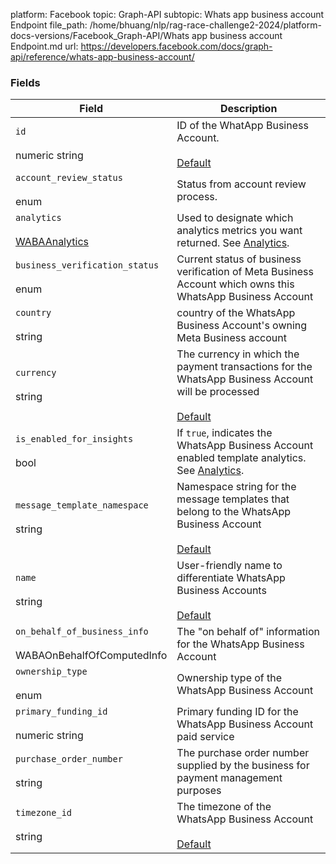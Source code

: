 platform: Facebook
topic: Graph-API
subtopic: Whats app business account Endpoint
file_path: /home/bhuang/nlp/rag-race-challenge2-2024/platform-docs-versions/Facebook_Graph-API/Whats app business account Endpoint.md
url: https://developers.facebook.com/docs/graph-api/reference/whats-app-business-account/


### Fields

| Field | Description |
| --- | --- |
| `id`<br><br>numeric string | ID of the WhatApp Business Account.<br><br>[Default](https://developers.facebook.com/docs/graph-api/using-graph-api/#fields) |
| `account_review_status`<br><br>enum | Status from account review process. |
| `analytics`<br><br>[WABAAnalytics](https://developers.facebook.com/docs/graph-api/reference/waba-analytics/) | Used to designate which analytics metrics you want returned. See [Analytics](https://developers.facebook.com/docs/whatsapp/business-management-api/analytics). |
| `business_verification_status`<br><br>enum | Current status of business verification of Meta Business Account which owns this WhatsApp Business Account |
| `country`[](#)<br><br>string | country of the WhatsApp Business Account's owning Meta Business account |
| `currency`<br><br>string | The currency in which the payment transactions for the WhatsApp Business Account will be processed<br><br>[Default](https://developers.facebook.com/docs/graph-api/using-graph-api/#fields) |
| `is_enabled_for_insights`<br><br>bool | If `true`, indicates the WhatsApp Business Account enabled template analytics. See [Analytics](https://developers.facebook.com/docs/whatsapp/business-management-api/analytics). |
| `message_template_namespace`<br><br>string | Namespace string for the message templates that belong to the WhatsApp Business Account<br><br>[Default](https://developers.facebook.com/docs/graph-api/using-graph-api/#fields) |
| `name`<br><br>string | User-friendly name to differentiate WhatsApp Business Accounts<br><br>[Default](https://developers.facebook.com/docs/graph-api/using-graph-api/#fields) |
| `on_behalf_of_business_info`<br><br>WABAOnBehalfOfComputedInfo | The "on behalf of" information for the WhatsApp Business Account |
| `ownership_type`[](#)<br><br>enum | Ownership type of the WhatsApp Business Account |
| `primary_funding_id`<br><br>numeric string | Primary funding ID for the WhatsApp Business Account paid service |
| `purchase_order_number`<br><br>string | The purchase order number supplied by the business for payment management purposes |
| `timezone_id`<br><br>string | The timezone of the WhatsApp Business Account<br><br>[Default](https://developers.facebook.com/docs/graph-api/using-graph-api/#fields) |
